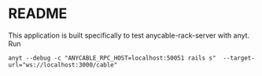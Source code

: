 # README

This application is built specifically to test  anycable-rack-server with anyt.
Run
```
anyt --debug -c "ANYCABLE_RPC_HOST=localhost:50051 rails s"  --target-url="ws://localhost:3000/cable"
```
